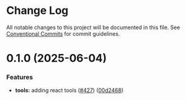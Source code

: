 # Change Log

All notable changes to this project will be documented in this file.
See [Conventional Commits](https://conventionalcommits.org) for commit guidelines.

# 0.1.0 (2025-06-04)


### Features

* **tools:** adding react tools ([#427](https://github.com/inavac182/uireact/issues/427)) ([00d2468](https://github.com/inavac182/uireact/commit/00d2468b8e4028f7c538800eeee454adb8f413e6))
